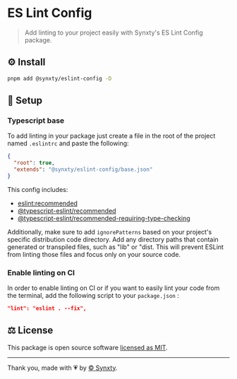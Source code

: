 # ES Lint Config

> Add linting to your project easily with Synxty's ES Lint Config package.

## ⚙️ Install

```bash
pnpm add @synxty/eslint-config -D
```

## 📝 Setup

### Typescript base

To add linting in your package just create a file in the root of the project named `.eslintrc` and paste the following:

```json
{
  "root": true,
  "extends": "@synxty/eslint-config/base.json"
}
```

This config includes:

- [eslint:recommended](https://eslint.org/docs/latest/rules/)
- [@typescript-eslint/recommended](https://typescript-eslint.io/rules/)
- [@typescript-eslint/recommended-requiring-type-checking](https://typescript-eslint.io/linting/configs#recommended-requiring-type-checking)

Additionally, make sure to add `ignorePatterns` based on your project's specific distribution code directory. Add any directory paths that contain generated or transpiled files, such as "lib" or "dist. This will prevent ESLint from linting those files and focus only on your source code.

### Enable linting on CI

In order to enable linting on CI or if you want to easily lint your code from the terminal, add the following script to your `package.json` :

```json
"lint": "eslint . --fix",
```

## ⚖️ License

This package is open source software [licensed as MIT](LICENSE).

---

Thank you, made with 💗 by [&copy; Synxty](https://github.com/synxty).
